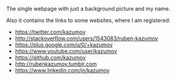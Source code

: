 The single webpage with just a background picture and my name.

Also it contains the links to some websites, where I am registered:

- https://twitter.com/kazumov
- http://stackoverflow.com/users/1543083/ruben-kazumov
- https://plus.google.com/u/0/+kazumov
- https://www.youtube.com/user/kazumov
- https://github.com/kazumov
- http://rubenkazumov.tumblr.com
- https://www.linkedin.com/in/kazumov
